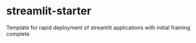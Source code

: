 # streamlit-starter
Template for rapid deployment of streamlit applications with initial framing complete
